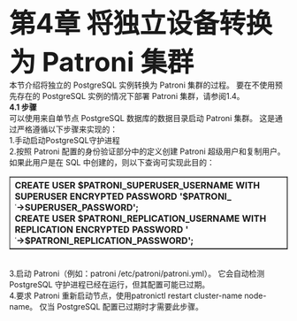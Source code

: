 <font size="48"><b>第4章 将独立设备转换为 Patroni 集群</b></font><br>
本节介绍将独立的 PostgreSQL 实例转换为 Patroni 集群的过程。 要在不使用预先存在的 PostgreSQL 实例的情况下部署 Patroni 集群，请参阅1.4。<br>
<b>4.1 步骤</b><br>
可以使用来自单节点 PostgreSQL 数据库的数据目录启动 Patroni 集群。 这是通过严格遵循以下步骤来实现的：<br>
1.手动启动PostgreSQL守护进程<br>
2.按照 Patroni 配置的身份验证部分中的定义创建 Patroni 超级用户和复制用户。 如果此用户是在 SQL 中创建的，则以下查询可实现此目的：<br>
<table border="1"><tr><th align="left">
CREATE USER $PATRONI_SUPERUSER_USERNAME WITH SUPERUSER ENCRYPTED PASSWORD '$PATRONI_<br>
˓→SUPERUSER_PASSWORD';<br>
CREATE USER $PATRONI_REPLICATION_USERNAME WITH REPLICATION ENCRYPTED PASSWORD '<br>
˓→$PATRONI_REPLICATION_PASSWORD';
</th></tr></table><br>
3.启动 Patroni（例如：patroni /etc/patroni/patroni.yml）。 它会自动检测 PostgreSQL 守护进程已经在运行，但其配置可能已过期。<br>
4.要求 Patroni 重新启动节点，使用patronictl restart cluster-name node-name。 仅当 PostgreSQL 配置已过期时才需要此步骤。<br>
